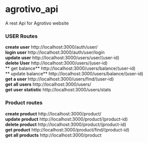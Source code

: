 # agrotivo_api
A rest Api for Agrotivo website

### USER Routes
**create user**
  http://localhost:3000/auth/user/ </br>
**login user** 
  http://localhost:3000/auth/user/login </br>
**update user**
  http://localhost:3000/users/user/(user-id) </br>
**delete User**
  http://localhost:3000/users/(user-id) </br>
** get balance**
  http://localhost:3000/users/balance/(user-id) </br>
** update balance**
   http://localhost:3000/users/balance/(user-id) </br>
**get a user**
  http://localhost:3000/users/find/(user-id) </br>
**get all users**
  http://localhost:3000/users/</br>
**get user statistic**
  http://localhost:3000/users/stats </br>

### Product routes

**create product**
  http://localhost:3000/product/ </br>
**update product**
  http://localhost:3000/product/(product-id) </br>
**delete product**
  http://localhost:3000/product/(product-id) </br>
**get product**
  http://localhost:3000/product/find/(product-id) </br>
**get all products**
  http://localhost:3000/product</br>
